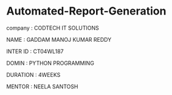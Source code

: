# Automated-Report-Generation

company : CODTECH IT SOLUTIONS

NAME : GADDAM MANOJ KUMAR REDDY

INTER ID : CT04WL187

DOMIN : PYTHON PROGRAMMING

DURATION : 4WEEKS

MENTOR : NEELA SANTOSH
